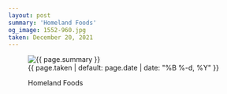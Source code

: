 ```yaml
---
layout: post
summary: 'Homeland Foods'
og_image: 1552-960.jpg
taken: December 20, 2021
---
```


<figure class="post">
<img alt="{{ page.summary }}" sizes="(min-width: 700px) 50vw, calc(100vw - 2rem)" src="{{ site.assets_url }}/1552-480.jpg" srcset="{{ site.assets_url }}/1552-240.jpg 240w, {{ site.assets_url }}/1552-480.jpg 480w, {{ site.assets_url }}/1552-720.jpg 720w, {{ site.assets_url }}/1552-960.jpg 960w"/>
<figcaption>
<time>{{ page.taken | default: page.date | date: "%B %-d, %Y" }}</time>
<p>Homeland Foods</p>
</figcaption>
</figure>
